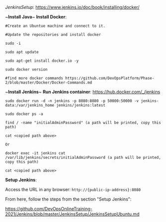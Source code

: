 *JenkinsSetup*: https://www.jenkins.io/doc/book/installing/docker/

~**Install Java**~ **Install Docker**:

    #Create an Ubuntue machine and connect to it.

    #Update the repositories and install docker
    
    sudo -i
    
    sudo apt update
    
    sudo apt-get install docker.io -y
    
    sudo docker version
    
    #find more docker commands https://github.com/DevOpsPlatform/Phase-2/blob/master/Docker/Docker-Commands.md
    
~**Install Jenkins**~ **Run Jenkins container**: https://hub.docker.com/_/jenkins
    
    sudo docker run -d -n jenkins -p 8080:8080 -p 50000:50000 -v jenkins-data:/var/jenkins_home jenkins/jenkins:latest
    
    sudo docker ps -a
    
    find / -name "initialAdminPassword" (a path will be printed, copy this path)
    
    cat <copied path above>
    
    Or 
    
    docker exec -it jenkins cat /var/lib/jenkins/secrets/initialAdminPassword (a path will be printed, copy this path)
    
    cat <copied path above>
    
**Setup Jenkins**:

  Access the URL in any browser: `http://{public-ip-address}:8080`
  
  From here, follow the steps from the section "Setup Jenkins": 
  
  
  https://github.com/DevOpsOnlineTraining-2021/Jenkins/blob/master/JenkinsSetup/JenkinsSetupUbuntu.md
  
  
    
    
    
